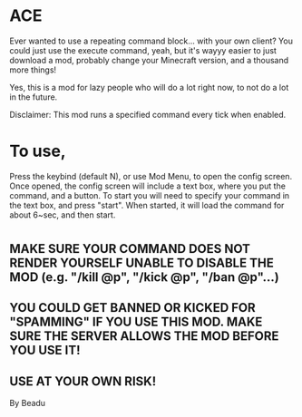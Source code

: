 # ACE
Ever wanted to use a repeating command block... with your own client? You could just use the execute command, yeah, but it's wayyy easier to just download a mod, probably change your Minecraft version, and a thousand more things!

Yes, this is a mod for lazy people who will do a lot right now, to not do a lot in the future.

Disclaimer: This mod runs a specified command every tick when enabled.
#

# To use,
Press the keybind (default N), or use Mod Menu, to open the config screen. Once opened, the config screen will include a text box, where you put the command, and a button.
To start you will need to specify your command in the text box, and press "start". When started, it will load the command for about 6~sec, and then start.
#

## MAKE SURE YOUR COMMAND DOES NOT RENDER YOURSELF UNABLE TO DISABLE THE MOD (e.g. "/kill @p", "/kick @p", "/ban @p"...)


## YOU COULD GET BANNED OR KICKED FOR "SPAMMING" IF YOU USE THIS MOD. MAKE SURE THE SERVER ALLOWS THE MOD BEFORE YOU USE IT!


## USE AT YOUR OWN RISK!

By Beadu
